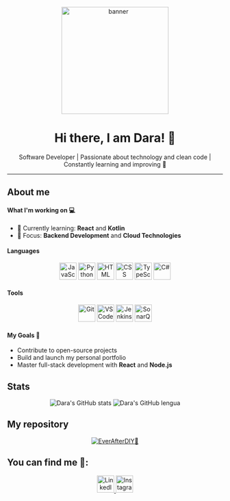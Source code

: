 <!-- Header Image or Banner -->
<p align="center">
  <img src="https://github.com/user-attachments/assets/ba55e58e-6384-4495-8113-8e844caedb48" alt="banner" width="250" height="250"/>
</p>

<!-- Main Title -->
<h1 align="center">Hi there, I am Dara! 👋</h1>

<!-- Short description -->
<p align="center">Software Developer | Passionate about technology and clean code | Constantly learning and improving 🚀</p>

---

<!-- About Me Section with code block -->
## About me

#### What I'm working on 💻
- 🌱 Currently learning: **React** and **Kotlin**
- 🔭 Focus: **Backend Development** and **Cloud Technologies**


#### Languages
<p align="center">
  <img src="https://cdn.jsdelivr.net/gh/devicons/devicon/icons/javascript/javascript-original.svg" alt="JavaScript" width="40" height="40"/>
  <img src="https://cdn.jsdelivr.net/gh/devicons/devicon/icons/python/python-original.svg" alt="Python" width="40" height="40"/>
  <img src="https://cdn.jsdelivr.net/gh/devicons/devicon/icons/html5/html5-original.svg" alt="HTML" width="40" height="40"/>
  <img src="https://cdn.jsdelivr.net/gh/devicons/devicon/icons/css3/css3-original.svg" alt="CSS" width="40" height="40"/>
  <img src="https://cdn.jsdelivr.net/gh/devicons/devicon/icons/typescript/typescript-original.svg" alt="TypeScript" width="40" height="40"/>
  <img src="https://cdn.jsdelivr.net/gh/devicons/devicon/icons/csharp/csharp-original.svg" alt="C#" width="40" height="40"/>
</p>

#### Tools
<p align="center">
  <img src="https://cdn.jsdelivr.net/gh/devicons/devicon/icons/git/git-original.svg" alt="Git" width="40" height="40"/>
  <img src="https://cdn.jsdelivr.net/gh/devicons/devicon/icons/vscode/vscode-original.svg" alt="VS Code" width="40" height="40"/>
  <img src="https://cdn.jsdelivr.net/gh/devicons/devicon/icons/jenkins/jenkins-original.svg" alt="Jenkins" width="40" height="40"/>
  <img src="https://cdn.jsdelivr.net/gh/devicons/devicon/icons/sonarqube/sonarqube-original.svg" alt="SonarQube" width="40" height="40"/>
</p>

#### My Goals 🎯
- Contribute to open-source projects
- Build and launch my personal portfolio
- Master full-stack development with **React** and **Node.js**


## Stats

<div align="center">
   
   ![Dara's GitHub stats](https://github-readme-stats.vercel.app/api?username=darageek&show_icons=true&theme=synthwave)
   ![Dara's GitHub lengua](https://github-readme-stats.vercel.app/api/top-langs/?username=darageek&layout=compact&theme=synthwave)
   
</div>

 ## My repository

<div align="center">
  
   [![EverAfterDIY💍](https://github-readme-stats.vercel.app/api/pin/?username=darageek&repo=EverAfterDIY&theme=synthwave)](https://github-readme-stats.vercel.app/api/pin/?username=darageek&repo=EverAfterDI&theme=synthwave)
   
</div> 

## You can find me :round_pushpin::  

<p align="center">
  <!-- LinkedIn -->
  <a href="https://linkedin.com/in/dara-andrés-lópez-934a66326/" target="_blank">
    <img src="https://cdn.jsdelivr.net/gh/devicons/devicon/icons/linkedin/linkedin-original.svg" alt="LinkedIn" height="40" width="40" />
  </a>

  <!-- Instagram -->
  <a href="https://instagram.com/darageek/" target="_blank">
    <img src="https://upload.wikimedia.org/wikipedia/commons/a/a5/Instagram_icon.png" alt="Instagram" height="40" width="40" />
  </a>




 

